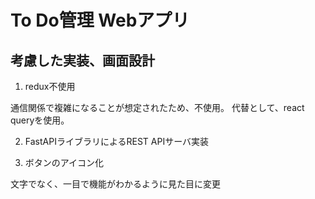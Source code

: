 # To Do管理 Webアプリ

## 考慮した実装、画面設計
1. redux不使用

通信関係で複雑になることが想定されたため、不使用。
代替として、react queryを使用。

2. FastAPIライブラリによるREST APIサーバ実装

3. ボタンのアイコン化

文字でなく、一目で機能がわかるように見た目に変更